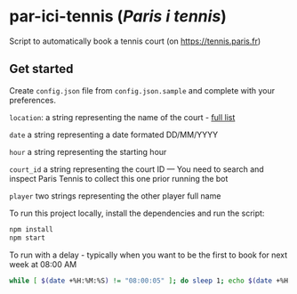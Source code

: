# par-ici-tennis (*Paris i tennis*)

Script to automatically book a tennis court (on https://tennis.paris.fr)

## Get started
Create `config.json` file from `config.json.sample` and complete with your preferences.

`location`: a string representing the name of the court - [full list](https://tennis.paris.fr/tennis/jsp/site/Portal.jsp?page=tennisParisien&view=les_tennis_parisiens)

`date` a string representing a date formated DD/MM/YYYY

`hour` a string representing the starting hour

`court_id` a string representing the court ID — You need to search and inspect Paris Tennis to collect this one prior running the bot

`player` two strings representing the other player full name

To run this project locally, install the dependencies and run the script:

```sh
npm install
npm start
```

To run with a delay - typically when you want to be the first to book for next week at 08:00 AM

```sh
while [ $(date +%H:%M:%S) != "08:00:05" ]; do sleep 1; echo $(date +%H:%M:%S) "wait for it... wait for it"; done; npm start
```
